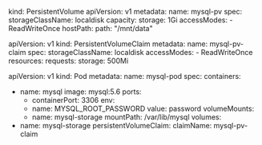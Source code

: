 kind: PersistentVolume
apiVersion: v1
metadata:
  name: mysql-pv
spec:
  storageClassName: localdisk
  capacity:
    storage: 1Gi
  accessModes:
    - ReadWriteOnce
  hostPath:
    path: "/mnt/data"

apiVersion: v1
kind: PersistentVolumeClaim
metadata:
  name: mysql-pv-claim
spec:
  storageClassName: localdisk
  accessModes:
    - ReadWriteOnce
  resources:
    requests:
      storage: 500Mi


apiVersion: v1
kind: Pod
metadata:
  name: mysql-pod
spec:
  containers:
  - name: mysql
    image: mysql:5.6
    ports:
    - containerPort: 3306
    env:
    - name: MYSQL_ROOT_PASSWORD
      value: password
    volumeMounts:
    - name: mysql-storage
      mountPath: /var/lib/mysql
  volumes:
  - name: mysql-storage
    persistentVolumeClaim:
      claimName: mysql-pv-claim
